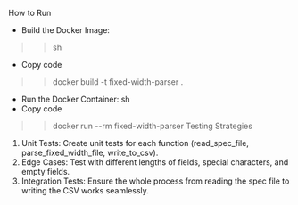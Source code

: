 How to Run
- Build the Docker Image:
>> sh
- Copy code
>> docker build -t fixed-width-parser .
- Run the Docker Container:
sh
- Copy code
>> docker run --rm fixed-width-parser
Testing Strategies
1. Unit Tests: Create unit tests for each function (read_spec_file, parse_fixed_width_file, write_to_csv).
2. Edge Cases: Test with different lengths of fields, special characters, and empty fields.
3. Integration Tests: Ensure the whole process from reading the spec file to writing the CSV works seamlessly.